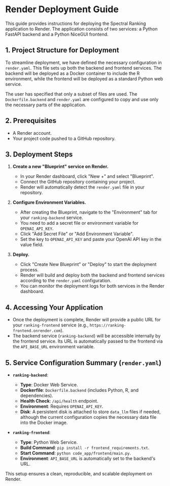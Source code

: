 # Render Deployment Guide

This guide provides instructions for deploying the Spectral Ranking application to Render. The application consists of two services: a Python FastAPI backend and a Python NiceGUI frontend.

## 1. Project Structure for Deployment

To streamline deployment, we have defined the necessary configuration in `render.yaml`. This file sets up both the backend and frontend services. The backend will be deployed as a Docker container to include the R environment, while the frontend will be deployed as a standard Python web service.

The user has specified that only a subset of files are used. The `Dockerfile.backend` and `render.yaml` are configured to copy and use only the necessary parts of the application.

## 2. Prerequisites

- A Render account.
- Your project code pushed to a GitHub repository.

## 3. Deployment Steps

1.  **Create a new "Blueprint" service on Render.**
    - In your Render dashboard, click "New +" and select "Blueprint".
    - Connect the GitHub repository containing your project.
    - Render will automatically detect the `render.yaml` file in your repository.

2.  **Configure Environment Variables.**
    - After creating the Blueprint, navigate to the "Environment" tab for your `ranking-backend` service.
    - You need to add a secret file or environment variable for `OPENAI_API_KEY`.
    - Click "Add Secret File" or "Add Environment Variable".
    - Set the key to `OPENAI_API_KEY` and paste your OpenAI API key in the value field.

3.  **Deploy.**
    - Click "Create New Blueprint" or "Deploy" to start the deployment process.
    - Render will build and deploy both the backend and frontend services according to the `render.yaml` configuration.
    - You can monitor the deployment logs for both services in the Render dashboard.

## 4. Accessing Your Application

- Once the deployment is complete, Render will provide a public URL for your `ranking-frontend` service (e.g., `https://ranking-frontend.onrender.com`).
- The backend service (`ranking-backend`) will be accessible internally by the frontend service. Its URL is automatically passed to the frontend via the `API_BASE_URL` environment variable.

## 5. Service Configuration Summary (`render.yaml`)

-   **`ranking-backend`**:
    -   **Type**: Docker Web Service.
    -   **Dockerfile**: `Dockerfile.backend` (includes Python, R, and dependencies).
    -   **Health Check**: `/api/health` endpoint.
    -   **Environment**: Requires `OPENAI_API_KEY`.
    -   **Disk**: A persistent disk is attached to store `data_llm` files if needed, although the current configuration copies the necessary data file into the Docker image.

-   **`ranking-frontend`**:
    -   **Type**: Python Web Service.
    -   **Build Command**: `pip install -r frontend_requirements.txt`.
    -   **Start Command**: `python code_app/frontend/main.py`.
    -   **Environment**: `API_BASE_URL` is automatically set to the backend's URL.

This setup ensures a clean, reproducible, and scalable deployment on Render.
